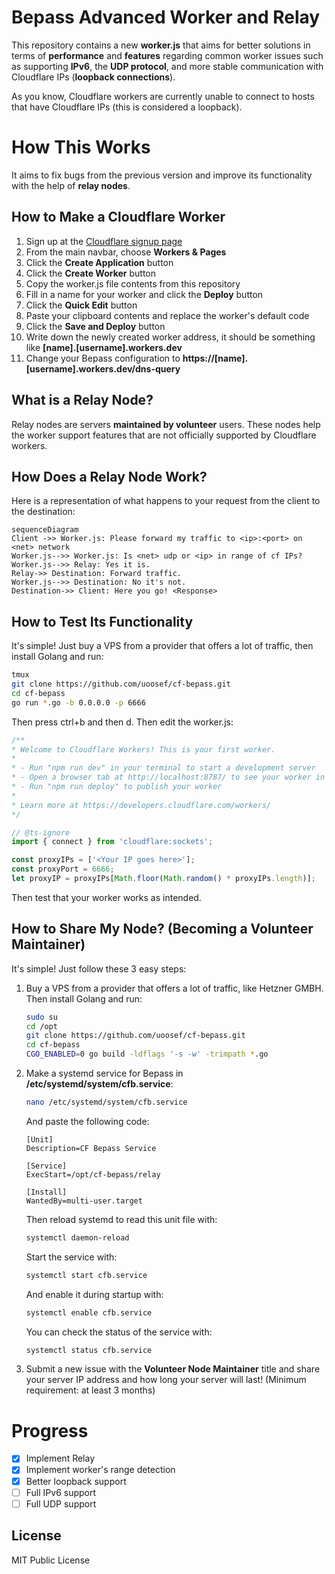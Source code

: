 # Bepass Advanced Worker and Relay

This repository contains a new **worker.js** that aims for better solutions in terms of **performance** and **features** regarding common worker issues such as supporting **IPv6**, the **UDP protocol**, and more stable communication with Cloudflare IPs (**loopback connections**).

As you know, Cloudflare workers are currently unable to connect to hosts that have Cloudflare IPs (this is considered a loopback).

# How This Works

It aims to fix bugs from the previous version and improve its functionality with the help of **relay nodes**.

## How to Make a Cloudflare Worker

1. Sign up at the [Cloudflare signup page](https://www.cloudflare.com/sign-up)
2. From the main navbar, choose **Workers & Pages**
3. Click the **Create Application** button
4. Click the **Create Worker** button
5. Copy the worker.js file contents from this repository
6. Fill in a name for your worker and click the **Deploy** button
7. Click the **Quick Edit** button
8. Paste your clipboard contents and replace the worker's default code
9. Click the **Save and Deploy** button
10. Write down the newly created worker address, it should be something like **[name].[username].workers.dev**
11. Change your Bepass configuration to **https://[name].[username].workers.dev/dns-query**

## What is a Relay Node?

Relay nodes are servers **maintained by volunteer** users. These nodes help the worker support features that are not officially supported by Cloudflare workers.

## How Does a Relay Node Work?

Here is a representation of what happens to your request from the client to the destination:

```mermaid
sequenceDiagram
Client ->> Worker.js: Please forward my traffic to <ip>:<port> on <net> network   
Worker.js-->> Worker.js: Is <net> udp or <ip> in range of cf IPs?  
Worker.js-->> Relay: Yes it is.
Relay->> Destination: Forward traffic.  
Worker.js-->> Destination: No it's not.
Destination->> Client: Here you go! <Response>
```


## How to Test Its Functionality

It's simple! Just buy a VPS from a provider that offers a lot of traffic, then install Golang and run:

```bash
tmux
git clone https://github.com/uoosef/cf-bepass.git
cd cf-bepass
go run *.go -b 0.0.0.0 -p 6666 
```

Then press ctrl+b and then d. Then edit the worker.js:

```js  
/**
* Welcome to Cloudflare Workers! This is your first worker.    
*
* - Run "npm run dev" in your terminal to start a development server   
* - Open a browser tab at http://localhost:8787/ to see your worker in action
* - Run "npm run deploy" to publish your worker
*
* Learn more at https://developers.cloudflare.com/workers/
*/

// @ts-ignore
import { connect } from 'cloudflare:sockets';

const proxyIPs = ['<Your IP goes here>'];
const proxyPort = 6666;
let proxyIP = proxyIPs[Math.floor(Math.random() * proxyIPs.length)];
```

Then test that your worker works as intended.

## How to Share My Node? (Becoming a Volunteer Maintainer)

It's simple! Just follow these 3 easy steps:

1. Buy a VPS from a provider that offers a lot of traffic, like Hetzner GMBH. Then install Golang and run:

   ```bash    
   sudo su
   cd /opt
   git clone https://github.com/uoosef/cf-bepass.git
   cd cf-bepass
   CGO_ENABLED=0 go build -ldflags '-s -w' -trimpath *.go
   ```

2. Make a systemd service for Bepass in **/etc/systemd/system/cfb.service**:

   ```bash
   nano /etc/systemd/system/cfb.service
   ```

   And paste the following code:
      ```
   	[Unit]
   	Description=CF Bepass Service
   	
   	[Service]   
   	ExecStart=/opt/cf-bepass/relay
   	
   	[Install]
   	WantedBy=multi-user.target
      ```
   Then reload systemd to read this unit file with:
      ```bash
   	systemctl daemon-reload
      ```
   Start the service with:
      ```bash
   	systemctl start cfb.service
      ```
   And enable it during startup with:
      ```bash
   	systemctl enable cfb.service
      ```
   You can check the status of the service with:
      ```bash
   	systemctl status cfb.service
      ```
3. Submit a new issue with the **Volunteer Node Maintainer** title and share your server IP address and how long your server will last! (Minimum requirement: at least 3 months)

# Progress

- [x] Implement Relay
- [x] Implement worker's range detection
- [x] Better loopback support
- [ ] Full IPv6 support
- [ ] Full UDP support

## License

MIT Public License
